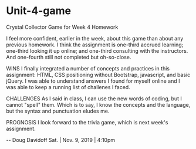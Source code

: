 # Unit-4-game
Crystal Collector Game for Week 4 Homework


I feel more confident, earlier in the week, about this game than about any previous homework. I think the assignment is one-third accrued learning; one-third looking it up online; and one-third consulting with the instructors. And one-fourth still not completed but oh-so-close.

WINS
I finally integrated a number of concepts and practices in this assignment: HTML, CSS positioning without Bootstrap, javascript, and basic jQuery. I was able to understand answers I found for myself online and I was able to keep a running list of challenes I faced.

CHALLENGES
As I said in class, I can use the new words of coding, but I cannot "spell" them. Which is to say, I know the concepts and the language, but the syntax and punctuation eludes me.

PROGNOSIS
I look forward to the trivia game, which is next week's assignment.

-- Doug Davidoff
Sat. | Nov. 9, 2019 | 4:10pm